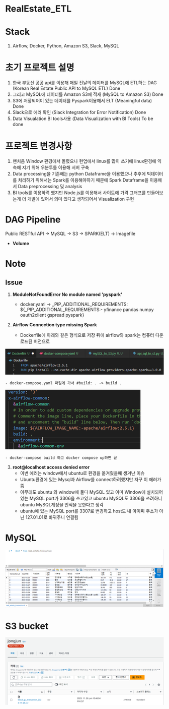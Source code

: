 # RealEstate_ETL

# Stack
1. Airflow, Docker, Python, Amazon S3, Slack, MySQL

# 초기 프로젝트 설명
1. 한국 부동산 공공 api를 이용해 매일 전날의 데이터를 MySQL에 ETL하는 DAG (Korean Real Estate Public API to MySQL ETL) Done
2. 그리고 MySQL에 데이터를 Amazon S3에 적재 (MySQL to Amazon S3)  Done
3. S3에 저장되어이 있는 데이터를 Pyspark이용해서 ELT (Meaningful data) Done
4. Slack으로 에러 확인 (Slack Integration for Error Notification) Done
5. Data Visualation BI tools사용 (Data Visualization with BI Tools) To be done

# 프로젝트 변경사항
1. 맨처음 Window 환경에서 돌렸으나 현업에서 linux를 많이 쓰기에 linux환경에 익숙해 지기 위해 우분투를 이용해 서버 구축
2. Data processing을 기존에는 python Dataframe을 이용했으나 추후에 빅데이터를 처리하기 위해서는 Spark를 이용해야하기 때문에 Spark Dataframe을 이용해서 Data preprocessing 및 analysis
3. BI tools를 이용하려 했지만 Node.js를 이용해서 사이트에 가격 그래프를 만들어보는게 더 개발에 있어서 의미 있다고 생각되어서 Visualization 구현

# DAG Pipeline
Public RESTful API -> MySQL -> S3 -> SPARK(ELT) -> Imagefile

- **Volume**
# Note
## Issue
1. **ModuleNotFoundError No module named 'pyspark'**
    - docker.yaml -> _PIP_ADDITIONAL_REQUIREMENTS: ${_PIP_ADDITIONAL_REQUIREMENTS:- yfinance pandas numpy oauth2client gspread pyspark}

2. **Airflow Connection type missing Spark**
    - Dockerfile에 아래와 같은 형식으로 저장 뒤에 airflow와 spark는 컴퓨터 다운로드된 버전으로
  
![image](https://github.com/jongjunkim/RealEstate_ETL/blob/main/image/dockerfile.PNG)


    - docker-compose.yaml 파일에 가서 #build: . -> build .

![image](https://github.com/jongjunkim/RealEstate_ETL/blob/main/image/docker.PNG)

    - docker-compose build 하고 docker compose up하면 끝

3. **root@localhost access denied error**
    - 이번 에러는 window에서 ubuntu로 환경을 옮겨줬을때 생겨난 이슈
    - Ubuntu환경에 있는 Mysql과 Airflow를 connect하려했지만 자꾸 이 에러가 뜸
    - 아무래도 ubuntu 와 window에 둘다 MySQL 있고 이미 Window에 설치되어있는 MySQL port가 3306을 쓰고있고 ubuntu MySQL도 3306을 쓰려하니 ubuntu MySQL계정을 인식을 못한다고 생각
    - ubuntu에 있는 MySQL port를 3307로 변경하고 host도 내 아이피 주소가 아닌 127.01.01로 바꿔주니 연결됨

# MySQL 
![image](https://github.com/jongjunkim/RealEstate_ETL/blob/main/image/mysql%20image.PNG)

# S3 bucket
![image](https://github.com/jongjunkim/RealEstate_ETL/blob/main/image/s3done.PNG)


